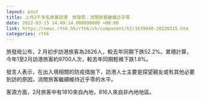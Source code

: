 ```yaml
---
layout: post
title: 上月2千多名旅客訪港　旅發局：消閒旅客繼續近乎零
date: 2022-03-15 14:49:14.000000000 +08:00
link: https://news.rthk.hk/rthk/ch/component/k2/1639040-20220315.htm
categories: rthk
---
```


旅發局公布，2 月初步訪港旅客為2626人，較去年同期下跌52.2%。累積計算，今年1至2月訪港旅客約9700人次，較去年同期輕微下跌1.8%。

發言人表示，在出入境相關的防疫措施下，訪港人士主要是探望親友或有其他必要到訪的原因，消閒旅客繼續維持近乎零的水平。

客源方面，2月旅客中有1810來自內地，816人來自非內地地區。
